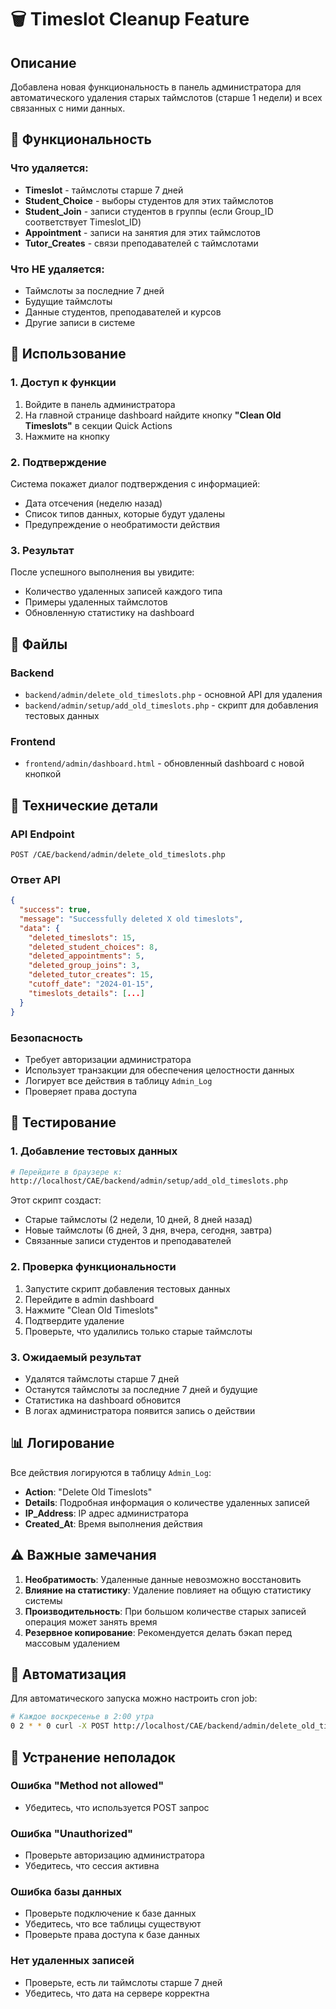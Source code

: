 # 🗑️ Timeslot Cleanup Feature

## Описание

Добавлена новая функциональность в панель администратора для автоматического удаления старых таймслотов (старше 1 недели) и всех связанных с ними данных.

## 🎯 Функциональность

### Что удаляется:
- **Timeslot** - таймслоты старше 7 дней
- **Student_Choice** - выборы студентов для этих таймслотов
- **Student_Join** - записи студентов в группы (если Group_ID соответствует Timeslot_ID)
- **Appointment** - записи на занятия для этих таймслотов
- **Tutor_Creates** - связи преподавателей с таймслотами

### Что НЕ удаляется:
- Таймслоты за последние 7 дней
- Будущие таймслоты
- Данные студентов, преподавателей и курсов
- Другие записи в системе

## 🚀 Использование

### 1. Доступ к функции
1. Войдите в панель администратора
2. На главной странице dashboard найдите кнопку **"Clean Old Timeslots"** в секции Quick Actions
3. Нажмите на кнопку

### 2. Подтверждение
Система покажет диалог подтверждения с информацией:
- Дата отсечения (неделю назад)
- Список типов данных, которые будут удалены
- Предупреждение о необратимости действия

### 3. Результат
После успешного выполнения вы увидите:
- Количество удаленных записей каждого типа
- Примеры удаленных таймслотов
- Обновленную статистику на dashboard

## 📁 Файлы

### Backend
- `backend/admin/delete_old_timeslots.php` - основной API для удаления
- `backend/admin/setup/add_old_timeslots.php` - скрипт для добавления тестовых данных

### Frontend
- `frontend/admin/dashboard.html` - обновленный dashboard с новой кнопкой

## 🔧 Технические детали

### API Endpoint
```
POST /CAE/backend/admin/delete_old_timeslots.php
```

### Ответ API
```json
{
  "success": true,
  "message": "Successfully deleted X old timeslots",
  "data": {
    "deleted_timeslots": 15,
    "deleted_student_choices": 8,
    "deleted_appointments": 5,
    "deleted_group_joins": 3,
    "deleted_tutor_creates": 15,
    "cutoff_date": "2024-01-15",
    "timeslots_details": [...]
  }
}
```

### Безопасность
- Требует авторизации администратора
- Использует транзакции для обеспечения целостности данных
- Логирует все действия в таблицу `Admin_Log`
- Проверяет права доступа

## 🧪 Тестирование

### 1. Добавление тестовых данных
```bash
# Перейдите в браузере к:
http://localhost/CAE/backend/admin/setup/add_old_timeslots.php
```

Этот скрипт создаст:
- Старые таймслоты (2 недели, 10 дней, 8 дней назад)
- Новые таймслоты (6 дней, 3 дня, вчера, сегодня, завтра)
- Связанные записи студентов и преподавателей

### 2. Проверка функциональности
1. Запустите скрипт добавления тестовых данных
2. Перейдите в admin dashboard
3. Нажмите "Clean Old Timeslots"
4. Подтвердите удаление
5. Проверьте, что удалились только старые таймслоты

### 3. Ожидаемый результат
- Удалятся таймслоты старше 7 дней
- Останутся таймслоты за последние 7 дней и будущие
- Статистика на dashboard обновится
- В логах администратора появится запись о действии

## 📊 Логирование

Все действия логируются в таблицу `Admin_Log`:
- **Action**: "Delete Old Timeslots"
- **Details**: Подробная информация о количестве удаленных записей
- **IP_Address**: IP адрес администратора
- **Created_At**: Время выполнения действия

## ⚠️ Важные замечания

1. **Необратимость**: Удаленные данные невозможно восстановить
2. **Влияние на статистику**: Удаление повлияет на общую статистику системы
3. **Производительность**: При большом количестве старых записей операция может занять время
4. **Резервное копирование**: Рекомендуется делать бэкап перед массовым удалением

## 🔄 Автоматизация

Для автоматического запуска можно настроить cron job:
```bash
# Каждое воскресенье в 2:00 утра
0 2 * * 0 curl -X POST http://localhost/CAE/backend/admin/delete_old_timeslots.php
```

## 🐛 Устранение неполадок

### Ошибка "Method not allowed"
- Убедитесь, что используется POST запрос

### Ошибка "Unauthorized"
- Проверьте авторизацию администратора
- Убедитесь, что сессия активна

### Ошибка базы данных
- Проверьте подключение к базе данных
- Убедитесь, что все таблицы существуют
- Проверьте права доступа к базе данных

### Нет удаленных записей
- Проверьте, есть ли таймслоты старше 7 дней
- Убедитесь, что дата на сервере корректна
